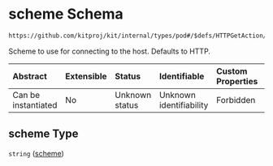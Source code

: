 # scheme Schema

```txt
https://github.com/kitproj/kit/internal/types/pod#/$defs/HTTPGetAction/properties/scheme
```

Scheme to use for connecting to the host. Defaults to HTTP.

| Abstract            | Extensible | Status         | Identifiable            | Custom Properties | Additional Properties | Access Restrictions | Defined In                                                            |
| :------------------ | :--------- | :------------- | :---------------------- | :---------------- | :-------------------- | :------------------ | :-------------------------------------------------------------------- |
| Can be instantiated | No         | Unknown status | Unknown identifiability | Forbidden         | Allowed               | none                | [pod.schema.json\*](../../out/pod.schema.json "open original schema") |

## scheme Type

`string` ([scheme](pod-defs-httpgetaction-properties-scheme.md))
